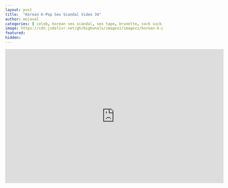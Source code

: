 ```yaml
---
layout: post
title:  "Korean K-Pop Sex Scandal Video 34"
author: mojaval
categories: [ celeb, korean sex scandal, sex tape, brunette, cock sucking, oral, blowjob, amateur, teen, young, raw, pussy licking, couple, doggy style, small tits, natural tits ]
image: https://cdn.jsdelivr.net/gh/bigbunals/imagezz/imagezz/korean-k-pop-sex-scandal-video-34___e268c8407eb2f83c65352c55336d27498f8786ac.mp4.jpg
featured: 
hidden: 
---
```


<iframe src="https://openload.co/embed/sZoEX6z7f5k/korean-k-pop-sex-scandal-video-34___e268c8407eb2f83c65352c55336d27498f8786ac.mp4" scrolling="no" frameborder="0" width="700" height="430" allowfullscreen="true" webkitallowfullscreen="true" mozallowfullscreen="true"></iframe>